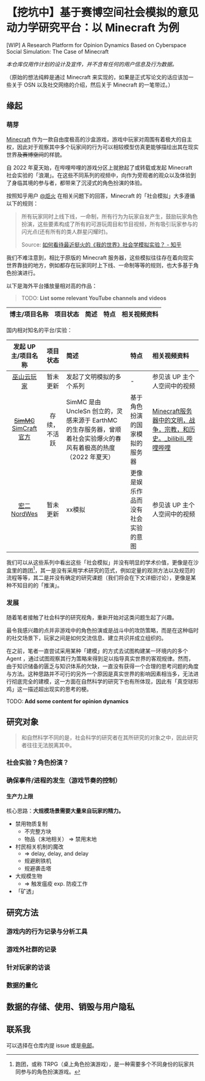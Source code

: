 # 【挖坑中】基于赛博空间社会模拟的意见动力学研究平台：以 Minecraft 为例

[WIP] A Research Platform for Opinion Dynamics Based on Cyberspace Social Simulation: The Case of Minecraft

*本仓库仅用作计划的设计及宣传，并不含有任何的用户信息及行为数据。*

（原始的想法纯粹是通过 Minecraft 来实现的，如果是正式写论文的话应该加一些关于 OSN 以及社交网络的介绍，然后关于 Minecraft 的一笔带过。）

## 缘起

### 萌芽

[Minecraft](https://www.minecraft.net) 作为一款自由度极高的沙盒游戏，游戏中玩家对周围有着极大的自主权，因此对于观察其中多个玩家间的行为可以相较模型仿真更能够描绘出其在现实世界~~及赛博空间~~的样貌。

自 2022 年夏天始，在哔哩哔哩的游戏分区上就掀起了或转载或发起 Minecraft 社会实验的「浪潮」。在这些不同系列的视频中，向作为旁观者的观众以及体验到了身临其境的参与者，都带来了沉浸式的角色扮演的体验。

按照知乎用户 [@炬火](https://www.zhihu.com/people/zhong-tong-di-te) 在相关问题下的回答，Minecraft 的「社会模拟」大多遵循以下的规则：

> 所有玩家同时上线下线，一命制，所有行为为玩家自发产生，鼓励玩家角色扮演，这些要素构成了所有的可游玩周目和节目视频，所有吸引玩家参与的闪光点(还有所有的类人群星闪耀时)。
>
> Source: [如何看待最近挺火的《我的世界》社会学模拟实验？ - 知乎](https://www.zhihu.com/question/516902582/answer/2558682442)

我们不难注意到，相比于原版的 Minecraft 服务器，这些模拟往往存在着向现实世界靠拢的地方，例如都存在玩家同时上下线、一命制等等的规则，也大多基于角色扮演进行。

以下是海外平台播放量相对高的作品：

>  TODO: **List some relevant YouTube channels and videos**

| 博主/项目名称 | 项目状态 | 简述 | 特点 | 相关视频资料 |
|:--: | :--: | :-- | :-- | :-- |

国内相对知名的平台/实验：

| 发起 UP 主/项目名称 | 项目状态 | 简述 | 特点 | 相关视频资料 |
|:--: | :--: | :-- | :-- | :-- |
| [巫山云玩家](https://space.bilibili.com/1405357485/channel/collectiondetail?sid=377183&ctype=0) | 暂未更新 | 发起了文明模拟的多个系列 | - | 参见该 UP 主个人空间中的视频 |
| ~~[SimMC](https://space.bilibili.com/1165243473)~~ [SimCraft官方](https://space.bilibili.com/3493143131458251) | 存续，不活跃 | SimMC 是由 UncleSn 创立的，灵感来源于 EarthMC 的生存服务器，曾顺着社会实验爆火的春风有着极高的热度（2022 年夏天） | 基于角色扮演的国家模拟的服务器 | [Minecraft服务器中的文明，战争，宗教，和历史。_bilibili_哔哩哔哩](https://www.bilibili.com/video/BV1y94y1y7gT/) |
| [宏二NordWes](https://space.bilibili.com/22890621) | 暂未更新 | xx模拟 | 更像是娱乐作品而没有社会实验的意图 | 参见该 UP 主个人空间中的视频 |

我们可以从这些系列中看出这些「社会模拟」并没有明显的学术价值，更像是在沙盒里的跑团[^roll-dice]，其一是没有采用学术研究的范式，例如定量的观测方法以及规范的流程等等，其二是并没有确定的研究课题（我们将会在下文详细讨论），更像是某种不知目的的「推演」。

[^roll-dice]: 跑团，或称 TRPG（桌上角色扮演游戏），是一种需要多个不同身份的玩家共同参与的角色扮演游戏。

### 发展

随着笔者接触了社会科学的研究视角，重新开始对这类问题生起了兴趣。

最令我感兴趣的点并非游戏中的角色扮演或是战斗中的攻防策略，而是在这种临时的社交场景下，玩家之间是如何交流信息、建立共识并成立组织的。

在之前，笔者一直尝试采用某种「建模」的方式去试图构建某一环境内的多个 Agent ，通过试图观察其行为策略来得到足以指导真实世界的客观规律。然而，由于知识储备的匮乏与知识体系的欠缺，一直没有获得一个合理的思考问题的角度与方法。这种思路并不可行的另外一个原因是真实世界的影响因素相当多，无法进行彻底完全的建模，这一方面在自然科学的研究下也有所体现，因此有「真空球形鸡」这一描述超出现实的思考的梗。

TODO: **Add some content for opinion dynamics**

## 研究对象

> 和自然科学不同的是，社会科学的研究者在其所研究的对象之中，因此研究者往往无法脱离其中。

### 社会实验？角色扮演？

### 确保事件/进程的发生（游戏节奏的控制）

#### 生产力上限

核心思路：**大规模场景需要大量来自玩家的精力。**

- 禁用物质复制
  - 不完整方块
  - 物品（末地相关） => 禁用末地
- 村民相关机制的魔改
  - => delay, delay, and delay
  - 规避刷铁机
  - 规避袭击塔
- 大规模生物
  - => 触发瘟疫 exp. 防疫工作
- 「矿透」

## 研究方法

### 游戏内的行为记录与分析工具

### 游戏外社群的记录

### 针对玩家的访谈

### 数据的量化

## 数据的存储、使用、销毁与用户隐私

## 联系我

可以选择在仓库内提 issue 或是[电邮](mailto:chestnut.roasted@outlook.com)。
